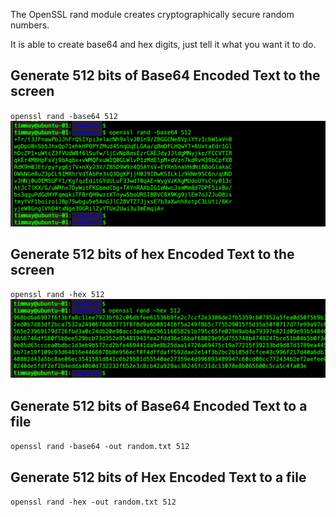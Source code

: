 
The OpenSSL rand module creates cryptographically secure random numbers. 

It is able to create base64 and hex digits, just tell it what you want it to do. 

## Generate 512 bits of Base64 Encoded Text to the screen
<code>openssl rand -base64 512</code>
<img src="/images/01-01-openssl-rand-base64-512.png" alt="Generate 512 bits of Base64 Encoded Text to the screen" width=600>

## Generate 512 bits of hex Encoded Text to the screen
<code>openssl rand -hex 512</code>
<img src="/images/01-02-openssl-rand-hex-512.png" alt="" width=600>

## Generate 512 bits of Base64 Encoded Text to a file
<code>openssl rand -base64 -out random.txt 512</code>
<img src="/images/" alt="" width=600>

## Generate 512 bits of Hex Encoded Text to a file
<code>openssl rand -hex -out random.txt 512</code>
<img src="/images/" alt="" width=600>



